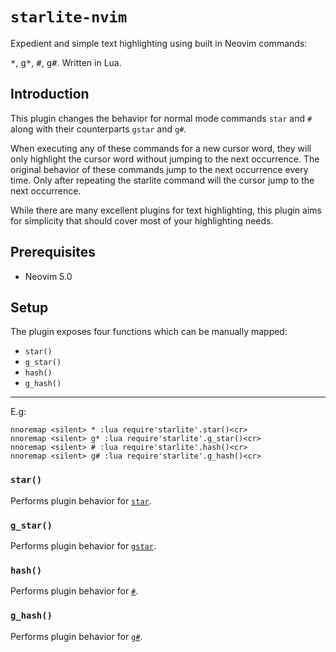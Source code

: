 # `starlite-nvim`
Expedient and simple text highlighting using built in Neovim commands:

<kbd>\*</kbd>, <kbd>g\*</kbd>, <kbd>\#</kbd>, <kbd>g#</kbd>. Written in Lua.

## Introduction

This plugin changes the behavior for normal mode commands `star` and `#`
along with their counterparts `gstar` and `g#`.

When executing any of these commands for a new cursor word, they will only
highlight the cursor word without jumping to the next occurrence. The
original behavior of these commands jump to the next occurrence every time.
Only after repeating the starlite command will the cursor jump to the next
occurrence.

While there are many excellent plugins for text highlighting, this plugin aims
for simplicity that should cover most of your highlighting needs.

## Prerequisites

- Neovim 5.0

## Setup

The plugin exposes four functions which can be manually mapped:

- `star()`
- `g_star()`
- `hash()`
- `g_hash()`

---

E.g:

```vim
nnoremap <silent> * :lua require'starlite'.star()<cr>
nnoremap <silent> g* :lua require'starlite'.g_star()<cr>
nnoremap <silent> # :lua require'starlite'.hash()<cr>
nnoremap <silent> g# :lua require'starlite'.g_hash()<cr>
```

### `star()`

Performs plugin behavior for
[`star`](https://neovim.io/doc/user/pattern.html#star).

### `g_star()`

Performs plugin behavior for
[`gstar`](https://neovim.io/doc/user/pattern.html#gstar).

### `hash()`

Performs plugin behavior for
[`#`](https://neovim.io/doc/user/pattern.html##).

### `g_hash()`

Performs plugin behavior for
[`g#`](https://neovim.io/doc/user/pattern.html#g#).
